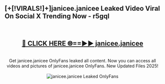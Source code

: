 <h2>[+[!VIRALS!]+]janicee.janicee Leaked Video Viral On Social X Trending Now - r5gql</h2>
<br>
<div align="center">
<h2><a href="https://libra.edu.pl?janicee.janicee" rel="nofollow">🔴 CLICK HERE 🌐==►► janicee.janicee</a></h2>
<br>
Get janicee.janicee OnlyFans leaked all content. Now you can access all videos and pictures of janicee.janicee OnlyFans. New Updated Files 2025!
<br>
<br>
<a href="https://libra.edu.pl?janicee.janicee" rel="nofollow" data-target="animated-image.originalLink"><img src="https://i.ibb.co.com/WyWwxjT/player-gif2.gif" alt="janicee.janicee Leaked OnlyFans" style="max-width: 100%; display: inline-block;" data-target="animated-image.originalImage"></a>
</div>
<br>